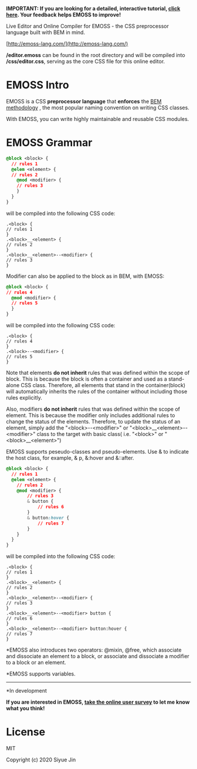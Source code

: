 **IMPORTANT: If you are looking for a detailed, interactive tutorial, [click here](https://emoss-survey.herokuapp.com/). Your feedback helps EMOSS to improve!**

Live Editor and Online Compiler for EMOSS - the CSS preprocessor language built with BEM in mind.

[http://emoss-lang.com/](http://emoss-lang.com/)

 **/editor.emoss** can be found in the root directory and will be compiled into **/css/editor.css**, serving as the core CSS file for this online editor.

EMOSS Intro
=====

EMOSS is a CSS **preprocessor language** that **enforces** the [BEM methodology](http://getbem.com/) , the most popular naming convention on writing CSS classes. 

With EMOSS, you can write highly maintainable and reusable CSS modules.


EMOSS Grammar
=====

```css
@block <block> {
  // rules 1
  @elem <element> {
  // rules 2
    @mod <modifier> {
    // rules 3
    }
  }
}
```
will be compiled into the following CSS code:

```
.<block> {
// rules 1
}
.<block>__<element> {
// rules 2
}
.<block>__<element>--<modifier> {
// rules 3
}
```

Modifier can also be applied to the block as in BEM, with EMOSS:

```css
@block <block> {
// rules 4
  @mod <modifier> {
  // rules 5
  }
}
```

will be compiled into the following CSS code:

```
.<block> {
// rules 4
}
.<block>--<modifier> {
// rules 5
}
```

Note that elements **do not inherit** rules that was defined within the scope of block. This is because the block is often a container and used as a stand-alone CSS class. Therefore, all elements that stand in the container(block) will automatically inherits the rules of the container without including those rules explicitly.

Also, modifiers **do not inherit** rules that was defined within the scope of element. This is
because the modifier only includes additional rules to change the status of the elements. Therefore, to update the status of an element, simply add the "&lt;block&gt;--&lt;modifier&gt;" or "&lt;block&gt;\_\_&lt;element&gt;--&lt;modifier&gt;" class to the target with basic class( i.e. "&lt;block&gt;" or "&lt;block&gt;\_\_&lt;element&gt;")

EMOSS supports peseudo-classes and pseudo-elements. Use & to indicate the host class, for example, & p, &:hover and &::after.

```css
@block <block> {
  // rules 1
  @elem <element> {
    // rules 2
    @mod <modifier> {
        // rules 3
        & button {
            // rules 6
        }
        & button:hover {
            // rules 7
        }
    }
  }
}
```
will be compiled into the following CSS code:

```
.<block> {
// rules 1
}
.<block>__<element> {
// rules 2
}
.<block>__<element>--<modifier> {
// rules 3
}
.<block>__<element>--<modifier> button {
// rules 6
}
.<block>__<element>--<modifier> button:hover {
// rules 7
}
```

*EMOSS also introduces two operators: @mixin, @free, which associate and dissociate an element to a block, or associate and dissociate a modifier to a block or an element.

*EMOSS supports variables.


---

*In development

**If you are interested in EMOSS, [take the online user survey](https://emoss-survey.herokuapp.com/) to let me know what you think!**


License
=====
MIT

Copyright (c) 2020 Siyue Jin










